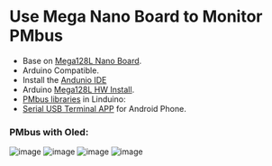 # Use Mega Nano Board to Monitor PMbus
* Base on [Mega128L Nano Board](https://github.com/Dafeng1980/AtmegaBoards).  <br/>
* Arduino Compatible.  <br/> 
* Install the [Andunio IDE](https://www.arduino.cc/en/software "https://www.arduino.cc/en/software") <br/>
* Arduino [Mega128L HW Install](https://github.com/MCUdude/MegaCore "https://github.com/MCUdude/MegaCore").  <br/> 
* [PMbus libraries](https://www.analog.com/en/design-center/evaluation-hardware-and-software/evaluation-development-platforms/linduino.html "https://www.analog.com/en/design-center/evaluation-hardware-and-software/evaluation-development-platforms/linduino.html") in Linduino:  <br/>
* [Serial USB Terminal APP](https://play.google.com/store/apps/details?id=de.kai_morich.serial_usb_terminal&hl=en "https://play.google.com/store/apps/details?id=de.kai_morich.serial_usb_terminal&hl=en") for Android Phone.   <br/>

### PMbus with Oled:  <br/>
![image](https://github.com/Dafeng1980/PowerPMbusTools/raw/master/doc/pmdisplay.PNG)
![image](https://github.com/Dafeng1980/PowerPMbusTools/raw/master/doc/pmtool1.JPG)
![image](https://github.com/Dafeng1980/PowerPMbusTools/raw/master/doc/pmtool.JPG)
![image](https://github.com/Dafeng1980/PowerPMbusTools/raw/master/doc/pmtool2.JPG)  <br/>

